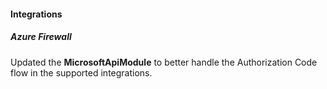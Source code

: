 
#### Integrations

##### Azure Firewall

Updated the **MicrosoftApiModule** to better handle the Authorization Code flow in the supported integrations.